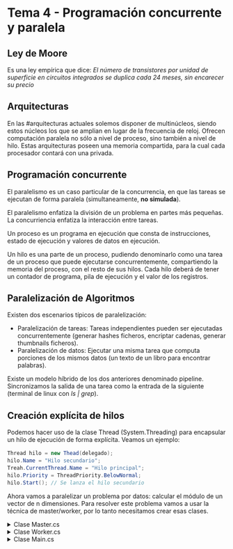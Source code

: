 # Tema 4 - Programación concurrente y paralela
## Ley de Moore
Es una ley empírica que dice: *El número de transistores por unidad de superficie en circuitos integrados se duplica cada 24 meses, sin encarecer su precio*

## Arquitecturas
En las #arquitecturas actuales solemos disponer de multinúcleos, siendo estos núcleos los que se amplian en lugar de la frecuencia de reloj. Ofrecen computación paralela no sólo a nivel de proceso, sino también a nivel de hilo. Estas arquitecturas poseen una memoria compartida, para la cual cada procesador contará con una privada.

## Programación concurrente
El paralelismo es un caso particular de la concurrencia, en que las tareas se ejecutan de forma paralela (simultaneamente, **no simulada**).

El paralelismo enfatiza la división de un problema en partes más pequeñas.
La concurriencia enfatiza la interacción entre tareas.

Un proceso es un programa en ejecución que consta de instrucciones, estado de ejecución y valores de datos en ejecución.

Un hilo es una parte de un proceso, pudiendo denominarlo como una tarea de un proceso que puede ejecutarse concurrentemente, compartiendo la memoria del proceso, con el resto de sus hilos. Cada hilo deberá de tener un contador de programa, pila de ejecución y el valor de los registros.

## Paralelización de Algoritmos
Existen dos escenarios típicos de paralelización:
* Paralelización de tareas: Tareas independientes pueden ser ejecutadas concurrentemente (generar hashes ficheros, encriptar cadenas, generar thumbnails ficheros).
* Paralelización de datos: Ejecutar una misma tarea que computa porciones de los mismos datos (un texto de un libro para encontrar palabras).

Existe un modelo híbrido de los dos anteriores denominado pipeline. Sincronizamos la salida de una tarea como la entrada de la siguiente (terminal de linux con *ls | grep*).

## Creación explícita de hilos
Podemos hacer uso de la clase Thread (System.Threading) para encapsular un hilo de ejecución de forma explícita. Veamos un ejemplo:
```csharp
Thread hilo = new Thead(delegado);
hilo.Name = "Hilo secundario";
Treah.CurrentThread.Name = "Hilo principal";
hilo.Priority = ThreadPriority.BelowNormal;
hilo.Start(); // Se lanza el hilo secundario
```

Ahora vamos a paralelizar un problema por datos: calcular el módulo de un vector de n dimensiones. Para resolver este problema vamos a usar la técnica de master/worker, por lo tanto necesitamos crear esas clases.

<details><summary>Clase Master.cs</summary>

```csharp
public class Master {
        private short[] vector;
        private int numberOfThreads;

        public Master(short[] vector, int numberOfThreads) {
            if (numberOfThreads < 1 || numberOfThreads > vector.Length)
                throw new ArgumentException("The number of threads must be lower or equal to the elements of the vector");
            this.vector = vector;
            this.numberOfThreads = numberOfThreads;
        }
        
        public double ComputeModulus() {
            // * Workers are created
            Worker[] workers = new Worker[this.numberOfThreads];
            int elementsPerThread = this.vector.Length/numberOfThreads;
            for(int i=0; i < this.numberOfThreads; i++) {
                workers[i] = new Worker(this.vector,  i*elementsPerThread,(i<this.numberOfThreads-1) ? (i+1)*elementsPerThread-1: this.vector.Length-1);
			}
            Thread[] threads = new Thread[workers.Length];
            for(int i=0;i<workers.Length;i++) {
                threads[i] = new Thread(workers[i].Compute); // we create the threads
                threads[i].Name = "Vector modulus worker " + (i+1); // we name then (optional)
                threads[i].Priority = ThreadPriority.Normal; // we assign them a priority (optional)
                threads[i].Start();   // we start their execution
            }
            foreach (Thread thread in threads)
                thread.Join();
            long result = 0;
            foreach (Worker worker in workers)
                result += worker.Result;
            return Math.Sqrt(result);
        }
    }
```

</details>

<details><summary>Clase Worker.cs</summary>

```csharp
internal class Worker {
        private short[] vector;
        private int fromIndex, toIndex;
        private long result;

        internal long Result {
            get { return this.result; }
        }

        internal Worker(short[] vector, int fromIndex, int toIndex) {
            this.vector = vector;
            this.fromIndex = fromIndex;
            this.toIndex = toIndex;
        }
        
        internal void Compute() {
            this.result = 0;
            for(int i= this.fromIndex; i<=this.toIndex; i++)
                this.result += this.vector[i] * this.vector[i];
        }
    }
```

</details>


<details><summary>Clase Main.cs</summary>
```csharp
public class VectorModulusProgram {

        static void Main(string[] args) {
            short[] vector = CreateRandomVector(100000, -100, 100);

            double result = 0;
            foreach (short element in vector)
                result += element * element;
            Console.WriteLine($"Result: {Math.Sqrt(result)}");

            // * Computation with four threads
            master = new Master(vector, 4);
            before = DateTime.Now;
            result = master.ComputeModulus();
            after = DateTime.Now;
            Console.WriteLine("The result obtained with four threads is: {0:N2}.", result);
            Console.WriteLine("Elapsed time: {0:N0} ticks.", (after - before).Ticks);
        }

        public static short[] CreateRandomVector(int numberOfElements, short lowest, short greatest) {
            short[] vector = new short[numberOfElements];
            Random random = new Random();
            for (int i = 0; i < numberOfElements; i++)
                vector[i] = (short)random.Next(lowest, greatest + 1);
            return vector;
        }

    }
```
						 
</details>

Podemos por tanto hacer un diagrama de la solución a este problema con varios hilos de ejecución:
![Master/Worker](Master-Worker.png)


## Thread.Join
Cuando se llama a Join, el hilo qu erealiza la llamada se bloquea (duerme) hasta que finaliza la ejecución del Thread que recibió el mensaje. Asi nos ahorramos las condiciones de carrera que puede acarrear el paralelizar un problema por datos que dependen de una variable (orden de ejecución).

Todo esto se puede resumir en las condiciones de carrera que significa que el resultado depende del orden de ejecución de la aplicación y de los hilos. Las condiciones de carrera son un foco de errores en programas y sistemas concurrentes.

## Parámetros
Si se prefiere utilizar una aproximación más funcional, se pueden pasar parámetros a los hilos, como por ejemplo:
```csharp
static void Show10Numbers(object from) {
    int? fromInt = from as int?;
    if (!fromInt.HasValue)
        throw new ArgumentException("The parameter \"from\" must be an integer");
    for (int i = fromInt.Value; i < 10 + fromInt; i++) {
        Console.WriteLine(i);
        Thread.Sleep(1000); // Sleeps one second
    }
}

static void Main() {
    Thread thread = new Thread(Show10Numbers);
    thread.Start(7); // Pasamos parametro al hilo -> delegado
}
```

Asi podemos pasar desde que numero queremos empezar al delegado (función) para que ejecute el código.

El paso de parámetros nos puede ahorrar condiciones de carrera con las variables libres al no tener que depender de una variable global que pueda afectar al resultado dependiendo del orden de ejecución de los hilos. Otra forma de solucionar el problema de las variables libres es utilizar copia de variables.

## Excepciones Asíncronas
Cuando una excepción es lanzada pero no es capturada de forma correcta el programa finalizará bruscamente mostrando un mensaje de error sin dar opción a recuperar la ejecución, por ejemplo:
```csharp
static void Main() {
            try {
                new Thread(() => {
                    Thread.Sleep(500);
                    throw new ApplicationException("Asynchronous exception.");
                }).Start();
            }
            catch (Exception) {
                // * This catch is not executed
                Console.WriteLine("The exception is handled.");
            }
            // * After 0.5 seconds, the unhandled exception makes the
            //   application terminate abnormally (the exception is thrown and 
            //   it is not handled)
            Thread.Sleep(10000);
            Console.WriteLine("End of execution."); // Is not shown in the console
        }
```

El bloque try/catch debería de ir dentro del cuerpo de la función para asi poder ser tratada la excepción.

## Context switching
Pregunta: **¿Se reduce el tiempo de ejecución si aumentamos el número de hilos?**
No necesariamente, puesto que hay un límite en cuanto al número de hilos óptimos. Cuando un hilo tiene que ir cambiando para almacenar o restaurar el contexto de una tarea el uso de la cpu aumentará considerablemente, por esta razón no cuanto más hilos mayor será el rendimiento ya que se estarían haciendo demasiados cambios de contexto.

## Thread pooling
La creación y destrucción de hilos es un proceso que también implica un coste computacional y de memoria. Para ello se debe:
* Limitar el número máximo de hilos creados por un proceso
* Minimizar el número de hilos creados (reutilización)

Para conseguir estos objetivos el CLI ofrece un mecanismo de Thread Pooling que optimiza el número máximo dehilos concurrentes por procesador.

## Foregroung y background threads
Los hilos que creamos con la clase Thread han sido hilos *foreground*.
Hay otro tipo de hilos que son background (daemon) que es aquel que será terminado cuando no queden hilos foreground en ejecución. Por ejemplo:
```csharp
static void Main() {  
	Thread background = new Thread(() => {  
		int segundos = 0;  
		while (true) {  
			Thread.Sleep(1000);  
			Console.WriteLine("\t\t\t\t\t\t\t\t{0} segundos.",  
											++segundos);  
		} });  
	background.IsBackground = true; // es un daemon  
	background.Start();  
	Thread foreground = new Thread(() => {  
		for (int i = 0; i < 100; i++) {  
			Console.WriteLine("Iteración {0}.", i + 1);  
			Thread.Sleep(100);  
		}
	});  
	foreground.Start();  
}
```

## Inconvenientes del uso de hilos
* Condiciones de carrera: debemos esperar explicitamente (Join) hasta que todos los hilos han terminado de realizar sus calculos.
* Parámetros: sin parámetros o solo un objeto, variables libres compartidas.
* Excepciones asíncronas: las excepciones originadas en un hilo no son capturadas por bloques try-catch pertenecientes a un hilo diferente.
* Rendimiento de los cambios de contexto: no hay optimización automática del número de hilos creados.

## Task
Una task representa una operación asíncrona y su uso tiene dos beneficios principales:
* Uso más eficiente y escalable de recursos (las Task se encolan automáticamente en el ThreadPool)
* Mayor control de ejecución (comparado con Thread): el API de Task soporta espera, cancelación, continuación, manejo de excepciones, consulta detallada de estado y planificación.

Una tarea no devuelve valores es: *System.Threading.Tasks.Task*
Una tarea que devuelve valores es: *System.Threading.Tasks.Task< TResult >(hija de Task)*

El código para crear tareas será por tanto:
```csharp
Task firstTask = new Task(() => Console.WriteLine(“Ejecutando primera  
tarea (Thread {0})", Thread.CurrentThread.ManagedThreadId));  
// Arranca la tarea  
firstTask.Start();  
// Imprime un mensaje desde el hilo que la llama  
Console.WriteLine(“Ejecutando thread principal (Thread {0})",  
Thread.CurrentThread.ManagedThreadId);  
// Espera a que la tarea termine  
firstTask.Wait();
```


## Paso Asíncrono de Mensajes
Un primer método para crear hilos es el paso de mensajes asíncrono. En C# esta funcionalidad se obtiene mediante delegados.
Paso síncrono de mensajes:
```csharp
static void Main() {
            WebPage uniovi = new WebPage("http://www.uniovi.es");
            WebPage school = new WebPage("http://www.ingenieriainformatica.uniovi.es");

            DateTime before = DateTime.Now;
            int numberOfImgsInUniovi = uniovi.GetNumberOfImages();
            int numberOfImgsInSchool = school.GetNumberOfImages();
            DateTime after = DateTime.Now;

            Console.WriteLine("The University Web has {0:N0} images, and {1:N0} the School Web.",
                numberOfImgsInUniovi, numberOfImgsInSchool);
            Console.WriteLine("Elapsed millisenconds to compute both results: {0:N0}.",
                (after - before).Ticks / TimeSpan.TicksPerMillisecond);
}
```

Para convertir esto en paso asíncrono se trataría de:
1. Pasar el primer mensaje GetNumeroImagenes de un modo asíncrono creando un nuevo hilo
2. Pasar el segundo GetNumeroImagenes mensaje de un modo sincrono para obtener su valor en el hilo principal
3. Obtener el numero de imagenes del segundo mensaje (la espera esta implicita al ser sincrono)
4. Tomar el número de imagenes del primer mensaje
5. Mostrar resultados

Estos cambios resultarian en:
```csharp
		private static async void GetImagesAsync()
        { 
            WebPage uniovi = new WebPage("http://www.uniovi.es");
            WebPage school = new WebPage("http://www.ingenieriainformatica.uniovi.es");

            Func<int> numberOfImages = uniovi.GetNumberOfImages;

            DateTime before = DateTime.Now;
            // * Asynchronous execution (a secondary thread is created)
            var asynchronousResult = uniovi.GetNumberOfImagesAsyncTask();

            // * Synchronous execution in the main thread 
            int numberOfImgsInSchool = school.GetNumberOfImages();
            
            // * Wait untill the secondary asynchronous task ends
            var numberOfImgsInUniovi = await asynchronousResult;
            DateTime after = DateTime.Now;

            Console.WriteLine("The University Web has {0:N0} images, and {1:N0} the School Web.",
                numberOfImgsInUniovi, numberOfImgsInSchool);
            Console.WriteLine("Elapsed millisenconds to compute both results: {0:N0}.",
                (after - before).Ticks / TimeSpan.TicksPerMillisecond);
        }

        private static void Main(string[] args)
        {
            GetImagesAsync();
        }
```

En las ultimas versiones de C# se han incluido las palabras claves asyn y await.
Siendo async un metodo que devuelve una Task o una Task<TResult> que representa el trabajo que se está realizando en el método. 
El operador await se aplica sobre la Task devuelta por un método async (await cede el control al invocador del método).

Un método async no puede utilizar parámtros ref o out, pero puede llamar a métodos que los tenga.

## Sincronización de hilos
En ocasiones varios hilos tienen que colaborar entre sí para conseguir un objetivo común. Puesto que el orden de ejecución es no determinista, es necesario utilizar mecanismos de sincronización de hilos para evitar condiciones de carrera, por eso usamos Thread.Join (permite hacer que un hilo espere a la finalización de otro).

La principal técnica utilizada para sincronizar hilos en C# es la palabra reservada lock que consigue que únicamente un hilo pueda ejecutar una sección de código (sección crítica) simultáneamente -> exclusión mútua. Lock requiere especificar un objeto (referencia) como parámetro que suele ser el que se está usando entre hilos:
```csharp
lock (referencia) {
	sección crítica
}
```

Las asignaciones multihilo de una misma varible deben sincronizarse o bien con lock o bien utilizar los métodos de la clase Interlocked (System.Threading). Estos métodos más utilizados son Increment, Decrement y Exchange. Un ejemplo de esto es:
```csharp
static long valor = 100000000;  
static void Main() {  
	const int numeroHilos = 10000;  
	int iteraciones = (int)valor / numeroHilos;  
	Thread[] hilos = new Thread[numeroHilos];  
	for (int i = 0; i < numeroHilos; i++)  
		hilos[i] = new Thread(() => {  
		for (int j = 0; j < iteraciones; j++)  
		valor=valor-1;  
	});  
	foreach (Thread hilo in hilos) hilo.Start();  
	foreach (Thread hilo in hilos) hilo.Join();  
	Console.WriteLine(valor);  
}
```

En este caso hay una condicion de carrera en la variable *valor* ya que se esta accediendo de forma simultanea.

Una forma de solucionar esto sera utilizando el método interlocked:
```csharp
static long valor = 100000000;  
static void Main() {  
	const int numeroHilos = 10000;  
	int iteraciones = (int)valor / numeroHilos;  
	Thread[] hilos = new Thread[numeroHilos];  
	for (int i = 0; i < numeroHilos; i++)  
		hilos[i] = new Thread(() => {  
		for (int j = 0; j < iteraciones; j++)  
		Interlocked.Decrement(ref valor);  
	});  
	foreach (Thread hilo in hilos) hilo.Start();  
	foreach (Thread hilo in hilos) hilo.Join();  
	Console.WriteLine(valor);  
}
```

